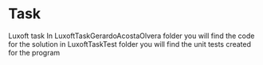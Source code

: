 # Task
Luxoft task
In LuxoftTaskGerardoAcostaOlvera folder you will find the code for the solution
in LuxoftTaskTest folder you will find the unit tests created for the program
